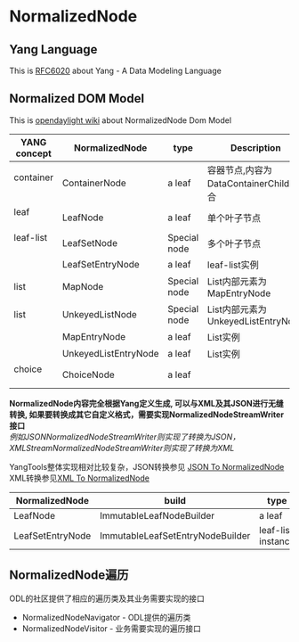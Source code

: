 # NormalizedNode

## Yang Language

This is [RFC6020](https://tools.ietf.org/html/rfc6020) about Yang - A Data Modeling Language

## Normalized DOM Model

This is [opendaylight wiki](https://wiki.opendaylight.org/view/OpenDaylight_Controller:MD-SAL:Design:Normalized_DOM_Model) about NormalizedNode Dom Model


| YANG concept    | NormalizedNode      |type                 | Description                         |
|-----------------|---------------------|---------------------|-------------------------------------|
| container       |ContainerNode        |a leaf               |容器节点,内容为DataContainerChild集合  |
| leaf            |LeafNode             |a leaf               |单个叶子节点                          |
| leaf-list       |LeafSetNode          |Special node         |多个叶子节点                          |
|                 |LeafSetEntryNode     |a leaf               |leaf-list实例                        |
| list            |MapNode              |Special node         |List内部元素为MapEntryNode            |
| list            |UnkeyedListNode      |Special node         |List内部元素为UnkeyedListEntryNode    |
|                 |MapEntryNode         |a leaf               |List实例                             |
|                 |UnkeyedListEntryNode |a leaf               |List实例                             |
| choice          |ChoiceNode           |a leaf               ||

**NormalizedNode内容完全根据Yang定义生成, 可以与XML及其JSON进行无缝转换, 如果要转换成其它自定义格式，需要实现NormalizedNodeStreamWriter接口**  
*例如JSONNormalizedNodeStreamWriter则实现了转换为JSON， XMLStreamNormalizedNodeStreamWriter则实现了转换为XML*  

YangTools整体实现相对比较复杂，JSON转换参见 [JSON To NormalizedNode](https://github.com/opendaylight/yangtools/tree/master/yang/yang-data-codec-gson)  XML转换参见[XML To NormalizedNode](https://github.com/opendaylight/yangtools/tree/master/yang/yang-data-codec-xml)

| NormalizedNode     | build                             |type                 | Description                  |
|--------------------|-----------------------------------|---------------------|------------------------------|
| LeafNode           |ImmutableLeafNodeBuilder           |a leaf               |                              |
| LeafSetEntryNode   |ImmutableLeafSetEntryNodeBuilder   |leaf-list instance   |                              |

## NormalizedNode遍历
ODL的社区提供了相应的遍历类及其业务需要实现的接口

- NormalizedNodeNavigator - ODL提供的遍历类
- NormalizedNodeVisitor - 业务需要实现的遍历接口
